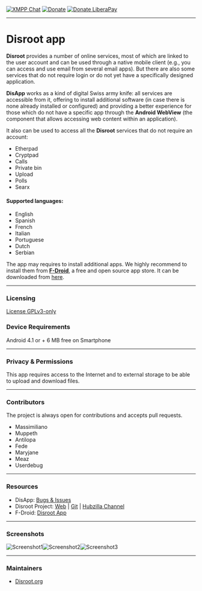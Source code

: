[![XMPP Chat](https://img.shields.io/badge/chat-on%20xmpp-blue.svg)](xmpp:disroot@chat.disroot.org?join)
[![Donate](https://img.shields.io/badge/donate-appreciation-orange.svg)](https://disroot.org/en/donate)
[![Donate LiberaPay](https://img.shields.io/badge/donate-liberapay-orange.svg)](https://liberapay.com/Disroot)

---
# Disroot app
**Disroot** provides a number of online services, most of which are linked to the user account and can be used through a native mobile client (e.g., you can access and use email from several email apps). But there are also some services that do not require login or do not yet have a specifically designed application.

**DisApp** works as a kind of digital Swiss army knife: all services are accessible from it, offering to install additional software (in case there is none already installed or configured) and providing a better experience for those which do not have a specific app through the **Android WebView** (the component that allows accessing web content within an application).

It also can be used to access all the **Disroot** services that do not require an account:
* Etherpad
* Cryptpad
* Calls
* Private bin
* Upload
* Polls
* Searx

#### Supported languages:
* English
* Spanish
* French
* Italian
* Portuguese
* Dutch
* Serbian

The app may requires to install additional apps. We highly recommend to install them from [**F-Droid**](https://f-droid.org/), a free and open source app store. It can be downloaded from [here](https://f-droid.org/FDroid.apk).

---
### Licensing
[License GPLv3-only](https://git.disroot.org/Disroot/disapp/src/branch/master/LICENCE.txt)

### Device Requirements
Android 4.1 or +
6 MB free on Smartphone

---
### Privacy & Permissions<a name="privacy"></a>
This app requires access to the Internet and to external storage to be able to upload and download files.

---
### Contributors
The project is always open for contributions and accepts pull requests.
* Massimiliano
* Muppeth
* Antilopa
* Fede
* Maryjane
* Meaz
* Userdebug

---
### Resources
* DisApp: [Bugs & Issues](https://git.disroot.org/Disroot/disapp/issues)
* Disroot Project: [Web](https://disroot.org) | [Git](https://git.disroot.org/Disroot) | [Hubzilla Channel](https://hub.disroot.org/channel/disroot)
* F-Droid: [Disroot App](https://f-droid.org/en/packages/org.disroot.disrootapp/)

---
### Screenshots
![Screenshot1](app/src/main/assets/screen1.png)![Screenshot2](app/src/main/assets/screen2.png)![Screenshot3](app/src/main/assets/screen3.png)

---
### Maintainers
- [Disroot.org](https://git.disroot.org/Disroot/disapp)

